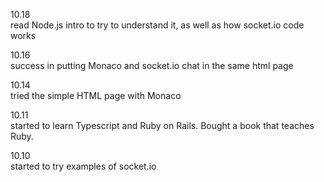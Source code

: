 10.18<br>
read Node.js intro to try to understand it, as well as how socket.io code works

10.16<br>
success in putting Monaco and socket.io chat in the same html page

10.14<br>
tried the simple HTML page with Monaco

10.11<br>
started to learn Typescript and Ruby on Rails. Bought a book that teaches Ruby.

10.10<br>
started to try examples of socket.io